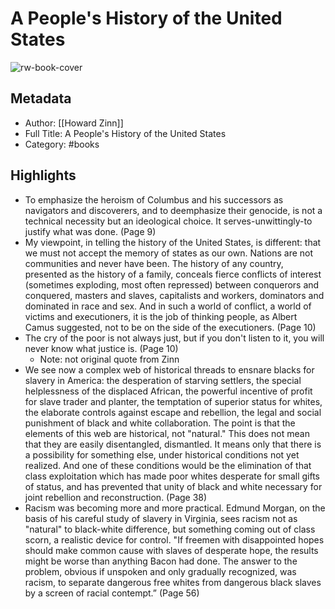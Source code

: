 # A People's History of the United States

![rw-book-cover](https://images-na.ssl-images-amazon.com/images/I/51Vm0uZzJDL._SL200_.jpg)

## Metadata
- Author: [[Howard Zinn]]
- Full Title: A People's History of the United States
- Category: #books

## Highlights
- To emphasize the heroism of Columbus and his successors as navigators and discoverers, and to deemphasize their genocide, is not a technical necessity but an ideological choice. It serves-unwittingly-to justify what was done. (Page 9)
- My viewpoint, in telling the history of the United States, is different: that we must not accept the memory of states as our own. Nations are not communities and never have been. The history of any country, presented as the history of a family, conceals fierce conflicts of interest (sometimes exploding, most often repressed) between conquerors and conquered, masters and slaves, capitalists and workers, dominators and dominated in race and sex. And in such a world of conflict, a world of victims and executioners, it is the job of thinking people, as Albert Camus suggested, not to be on the side of the executioners. (Page 10)
- The cry of the poor is not always just, but if you don't listen to it, you will never know what justice is. (Page 10)
    - Note: not original quote from Zinn
- We see now a complex web of historical threads to ensnare blacks for slavery in America: the desperation of starving settlers, the special helplessness of the displaced African, the powerful incentive of profit for slave trader and planter, the temptation of superior status for whites, the elaborate controls against escape and rebellion, the legal and social punishment of black and white collaboration.
  The point is that the elements of this web are historical, not "natural." This does not mean that they are easily disentangled, dismantled. It means only that there is a possibility for something else, under historical conditions not yet realized. And one of these conditions would be the elimination of that class exploitation which has made poor whites desperate for small gifts of status, and has prevented that unity of black and white necessary for joint rebellion and reconstruction. (Page 38)
- Racism was becoming more and more practical. Edmund Morgan, on the basis of his careful study of slavery in Virginia, sees racism not as "natural" to black-white difference, but something coming out of class scorn, a realistic device for control. "If freemen with disappointed hopes should make common cause with slaves of desperate hope, the results might be worse than anything Bacon had done. The answer to the problem, obvious if unspoken and only gradually recognized, was racism, to separate dangerous free whites from dangerous black slaves by a screen of racial contempt.” (Page 56)

